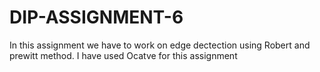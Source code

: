 # DIP-ASSIGNMENT-6
In this assignment we have to work on edge dectection using Robert and prewitt method.
I have used Ocatve for this assignment 
